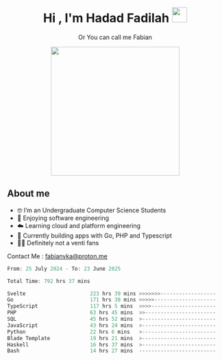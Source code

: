 <h1 align="center">Hi , I'm Hadad Fadilah  <img src="https://media.giphy.com/media/hvRJCLFzcasrR4ia7z/giphy.gif" width="35" ></h1>
<p align="center"><span>Or You can call me <span style="font: bold">Fabian</span></p>
<p align="center">
<img src="https://media.tenor.com/78dNivDemDAAAAAi/speech-bubble-venti.gif" width="300"/>    
</p>

##  About me
- 🤓 I’m an Undergraduate Computer Science Students
- 🍰 Enjoying software engineering
- ☁️ Learning cloud and platform engineering
- 🧰 Currently building apps with Go, PHP and Typescript 
- 🏃‍♂️ Definitely not a venti fans

Contact Me : fabianvka@proton.me

<!--START_SECTION:waka-->

```go
From: 25 July 2024 - To: 23 June 2025

Total Time: 792 hrs 37 mins

Svelte                     223 hrs 39 mins >>>>>>>------------------   27.98 %
Go                         171 hrs 38 mins >>>>>--------------------   21.47 %
TypeScript                 117 hrs 5 mins  >>>>---------------------   14.65 %
PHP                        63 hrs 45 mins  >>-----------------------   07.98 %
SQL                        45 hrs 52 mins  >------------------------   05.74 %
JavaScript                 43 hrs 24 mins  >------------------------   05.43 %
Python                     22 hrs 6 mins   >------------------------   02.76 %
Blade Template             19 hrs 21 mins  >------------------------   02.42 %
Haskell                    16 hrs 37 mins  >------------------------   02.08 %
Bash                       14 hrs 27 mins  -------------------------   01.81 %
```

<!--END_SECTION:waka-->




<!--
**Fadil-Tao/Fadil-Tao** is a ✨ _special_ ✨ repository because its `README.md` (this file) appears on your GitHub profile.


